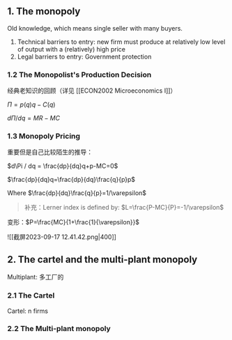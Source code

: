 
## 1. The monopoly

Old knowledge, which means single seller with many buyers.

1. Technical barriers to entry: new firm must produce at relatively low level of output with a (relatively) high price
2. Legal barriers to entry: Government protection

### 1.2 The Monopolist's Production Decision

经典老知识的回顾（详见 [[ECON2002 Microeconomics I]]）

$\Pi = p(q)q-C(q)$

$d\Pi / dq=MR-MC$
### 1.3 Monopoly Pricing

重要但是自己比较陌生的推导：

$d\Pi / dq = \frac{dp}{dq}q+p-MC=0$ 

$\frac{dp}{dq}q=\frac{dp}{dq}\frac{q}{p}p$

Where $\frac{dp}{dq}\frac{q}{p}=1/\varepsilon$

>补充：Lerner index is defined by: $L=\frac{P-MC}{P}=-1/\varepsilon$

变形：$P=\frac{MC}{1+\frac{1}{\varepsilon}}$

![[截屏2023-09-17 12.41.42.png|400]]

## 2. The cartel and the multi-plant monopoly
Multiplant: 多工厂的
### 2.1 The Cartel
Cartel: n firms
### 2.2 The Multi-plant monopoly
